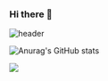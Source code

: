 ### Hi there 👋

<!--
**Taetaeeee/Taetaeeee** is a ✨ _special_ ✨ repository because its `README.md` (this file) appears on your GitHub profile.

Here are some ideas to get you started:

- 🔭 I’m currently working on ...
- 🌱 I’m currently learning ...
- 👯 I’m looking to collaborate on ...
- 🤔 I’m looking for help with ...
- 💬 Ask me about ...
- 📫 How to reach me: ...
- 😄 Pronouns: ...
- ⚡ Fun fact: ...
-->
![header](https://capsule-render.vercel.app/api?type=waving&color=gradient&customColorList=0,2,2,5,30&section=header&text=tae2's%20Github&fontSize=90)

![Anurag's GitHub stats](https://github-readme-stats.vercel.app/api?username=Taetaeeee&show_icons=true&theme=catppuccin_latte)


<img src="https://img.shields.io/badge/instagram-20232a.svg?style=for-the-badge&logo=instagram&logoColor=#E4405F" />

